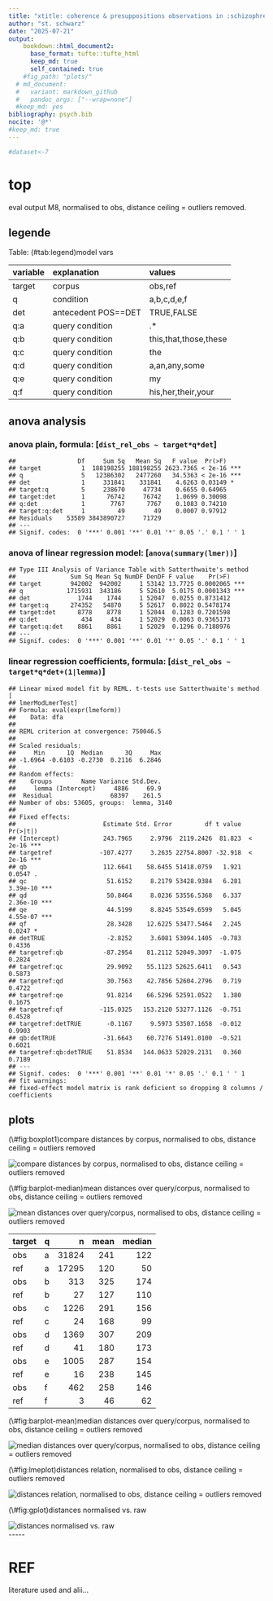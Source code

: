 ```yaml
---
title: "xtitle: coherence & presuppositions observations in :schizophrenia: threads"
author: "st. schwarz"
date: "2025-07-21"
output: 
    bookdown::html_document2:
      base_format: tufte::tufte_html
      keep_md: true
      self_contained: true
    #fig_path: "plots/"
  # md_document:
  #   variant: markdown_github
  #   pandoc_args: ["--wrap=none"]
  #keep_md: yes
bibliography: psych.bib
nocite: '@*'
#keep_md: true
---
```







```r
#dataset<-7
```



# top
eval output M8, normalised to obs, distance ceiling =  outliers removed.

## legende

Table: (\#tab:legend)model vars

|variable |explanation         |values                |
|:--------|:-------------------|:---------------------|
|target   |corpus              |obs,ref               |
|q        |condition           |a,b,c,d,e,f           |
|det      |antecedent POS==DET |TRUE,FALSE            |
|q:a      |query condition     |.*                    |
|q:b      |query condition     |this,that,those,these |
|q:c      |query condition     |the                   |
|q:d      |query condition     |a,an,any,some         |
|q:e      |query condition     |my                    |
|q:f      |query condition     |his,her,their,your    |

## anova analysis
### anova plain, formula: [``` dist_rel_obs ~ target*q*det ```]

```
##                 Df     Sum Sq   Mean Sq   F value  Pr(>F)    
## target           1  188198255 188198255 2623.7365 < 2e-16 ***
## q                5   12386302   2477260   34.5363 < 2e-16 ***
## det              1     331841    331841    4.6263 0.03149 *  
## target:q         5     238670     47734    0.6655 0.64965    
## target:det       1      76742     76742    1.0699 0.30098    
## q:det            1       7767      7767    0.1083 0.74210    
## target:q:det     1         49        49    0.0007 0.97912    
## Residuals    53589 3843890727     71729                      
## ---
## Signif. codes:  0 '***' 0.001 '**' 0.01 '*' 0.05 '.' 0.1 ' ' 1
```

### anova of linear regression model: [`anova(summary(lmer))`]


```
## Type III Analysis of Variance Table with Satterthwaite's method
##               Sum Sq Mean Sq NumDF DenDF F value    Pr(>F)    
## target        942002  942002     1 53142 13.7725 0.0002065 ***
## q            1715931  343186     5 52610  5.0175 0.0001343 ***
## det             1744    1744     1 52047  0.0255 0.8731412    
## target:q      274352   54870     5 52617  0.8022 0.5478174    
## target:det      8778    8778     1 52044  0.1283 0.7201598    
## q:det            434     434     1 52029  0.0063 0.9365173    
## target:q:det    8861    8861     1 52029  0.1296 0.7188976    
## ---
## Signif. codes:  0 '***' 0.001 '**' 0.01 '*' 0.05 '.' 0.1 ' ' 1
```

### linear regression coefficients, formula: [``` dist_rel_obs ~ target*q*det+(1|lemma) ```]

```
## Linear mixed model fit by REML. t-tests use Satterthwaite's method [
## lmerModLmerTest]
## Formula: eval(expr(lmeform))
##    Data: dfa
## 
## REML criterion at convergence: 750046.5
## 
## Scaled residuals: 
##     Min      1Q  Median      3Q     Max 
## -1.6964 -0.6103 -0.2730  0.2116  6.2846 
## 
## Random effects:
##    Groups        Name Variance Std.Dev.
##     lemma (Intercept)     4886     69.9
##  Residual                68397    261.5
## Number of obs: 53605, groups:  lemma, 3140
## 
## Fixed effects:
##                        Estimate Std. Error         df t value Pr(>|t|)    
## (Intercept)            243.7965     2.9796  2119.2426  81.823  < 2e-16 ***
## targetref             -107.4277     3.2635 22754.8007 -32.918  < 2e-16 ***
## qb                     112.6641    58.6455 51418.0759   1.921   0.0547 .  
## qc                      51.6152     8.2179 53428.9384   6.281 3.39e-10 ***
## qd                      50.8464     8.0236 53556.5368   6.337 2.36e-10 ***
## qe                      44.5199     8.8245 53549.6599   5.045 4.55e-07 ***
## qf                      28.3428    12.6225 53477.5464   2.245   0.0247 *  
## detTRUE                 -2.8252     3.6081 53094.1405  -0.783   0.4336    
## targetref:qb           -87.2954    81.2112 52049.3097  -1.075   0.2824    
## targetref:qc            29.9092    55.1123 52625.6411   0.543   0.5873    
## targetref:qd            30.7563    42.7856 52604.2796   0.719   0.4722    
## targetref:qe            91.8214    66.5296 52591.0522   1.380   0.1675    
## targetref:qf          -115.0325   153.2120 53277.1126  -0.751   0.4528    
## targetref:detTRUE       -0.1167     9.5973 53507.1658  -0.012   0.9903    
## qb:detTRUE             -31.6643    60.7276 51491.0100  -0.521   0.6021    
## targetref:qb:detTRUE    51.8534   144.0633 52029.2131   0.360   0.7189    
## ---
## Signif. codes:  0 '***' 0.001 '**' 0.01 '*' 0.05 '.' 0.1 ' ' 1
## fit warnings:
## fixed-effect model matrix is rank deficient so dropping 8 columns / coefficients
```
## plots
<div class="figure">
<p class="caption">(\#fig:boxplot1)compare distances by corpus, normalised to obs, distance ceiling =  outliers removed</p><img src="poster-ext_files/figure-html/boxplot1-1.png" alt="compare distances by corpus, normalised to obs, distance ceiling =  outliers removed"  /></div>

<div class="figure">
<p class="caption">(\#fig:barplot-median)mean distances over query/corpus, normalised to obs, distance ceiling =  outliers removed</p><img src="poster-ext_files/figure-html/barplot-median-1.png" alt="mean distances over query/corpus, normalised to obs, distance ceiling =  outliers removed"  /></div>



|target |q  |     n| mean| median|
|:------|:--|-----:|----:|------:|
|obs    |a  | 31824|  241|    122|
|ref    |a  | 17295|  120|     50|
|obs    |b  |   313|  325|    174|
|ref    |b  |    27|  127|    110|
|obs    |c  |  1226|  291|    156|
|ref    |c  |    24|  168|     99|
|obs    |d  |  1369|  307|    209|
|ref    |d  |    41|  180|    173|
|obs    |e  |  1005|  287|    154|
|ref    |e  |    16|  238|    145|
|obs    |f  |   462|  258|    146|
|ref    |f  |     3|   46|     62|


<div class="figure">
<p class="caption">(\#fig:barplot-mean)median distances over query/corpus, normalised to obs, distance ceiling =  outliers removed</p><img src="poster-ext_files/figure-html/barplot-mean-1.png" alt="median distances over query/corpus, normalised to obs, distance ceiling =  outliers removed"  /></div>

<div class="figure">
<p class="caption">(\#fig:lmeplot)distances relation, normalised to obs, distance ceiling =  outliers removed</p><img src="poster-ext_files/figure-html/lmeplot-1.png" alt="distances relation, normalised to obs, distance ceiling =  outliers removed"  /></div>

<div class="figure">
<p class="caption">(\#fig:gplot)distances normalised vs. raw</p><img src="poster-ext_files/figure-html/gplot-1.png" alt="distances normalised vs. raw"  /></div>
-----

# REF
literature used and alii...   



